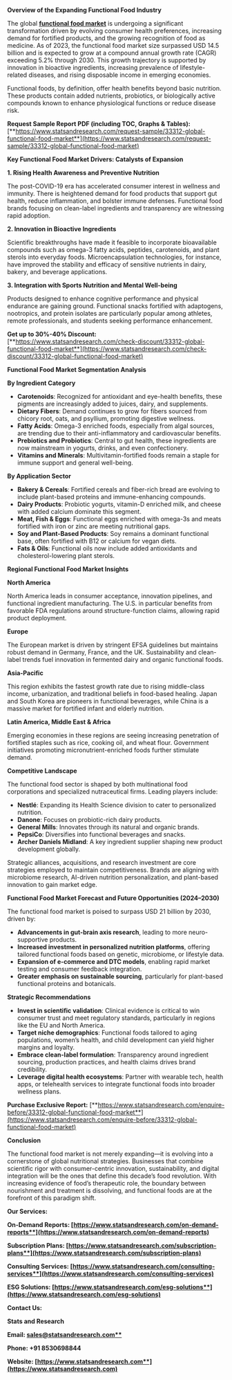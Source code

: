 ﻿**Overview of the Expanding Functional Food Industry**

The global [**functional food market**](https://www.statsandresearch.com/report/33312-global-functional-food-market) is undergoing a significant transformation driven by evolving consumer health preferences, increasing demand for fortified products, and the growing recognition of food as medicine. As of 2023, the functional food market size surpassed USD 14.5 billion and is expected to grow at a compound annual growth rate (CAGR) exceeding 5.2% through 2030. This growth trajectory is supported by innovation in bioactive ingredients, increasing prevalence of lifestyle-related diseases, and rising disposable income in emerging economies.

Functional foods, by definition, offer health benefits beyond basic nutrition. These products contain added nutrients, probiotics, or biologically active compounds known to enhance physiological functions or reduce disease risk.

**Request Sample Report PDF (including TOC, Graphs & Tables):** [**https://www.statsandresearch.com/request-sample/33312-global-functional-food-market**](https://www.statsandresearch.com/request-sample/33312-global-functional-food-market)

**Key Functional Food Market Drivers: Catalysts of Expansion**

**1. Rising Health Awareness and Preventive Nutrition**

The post-COVID-19 era has accelerated consumer interest in wellness and immunity. There is heightened demand for food products that support gut health, reduce inflammation, and bolster immune defenses. Functional food brands focusing on clean-label ingredients and transparency are witnessing rapid adoption.

**2. Innovation in Bioactive Ingredients**

Scientific breakthroughs have made it feasible to incorporate bioavailable compounds such as omega-3 fatty acids, peptides, carotenoids, and plant sterols into everyday foods. Microencapsulation technologies, for instance, have improved the stability and efficacy of sensitive nutrients in dairy, bakery, and beverage applications.

**3. Integration with Sports Nutrition and Mental Well-being**

Products designed to enhance cognitive performance and physical endurance are gaining ground. Functional snacks fortified with adaptogens, nootropics, and protein isolates are particularly popular among athletes, remote professionals, and students seeking performance enhancement.

**Get up to 30%-40% Discount:** [**https://www.statsandresearch.com/check-discount/33312-global-functional-food-market**](https://www.statsandresearch.com/check-discount/33312-global-functional-food-market)

**Functional Food Market Segmentation Analysis**

**By Ingredient Category**

- **Carotenoids**: Recognized for antioxidant and eye-health benefits, these pigments are increasingly added to juices, dairy, and supplements.
- **Dietary Fibers**: Demand continues to grow for fibers sourced from chicory root, oats, and psyllium, promoting digestive wellness.
- **Fatty Acids**: Omega-3 enriched foods, especially from algal sources, are trending due to their anti-inflammatory and cardiovascular benefits.
- **Prebiotics and Probiotics**: Central to gut health, these ingredients are now mainstream in yogurts, drinks, and even confectionery.
- **Vitamins and Minerals**: Multivitamin-fortified foods remain a staple for immune support and general well-being.

**By Application Sector**

- **Bakery & Cereals**: Fortified cereals and fiber-rich bread are evolving to include plant-based proteins and immune-enhancing compounds.
- **Dairy Products**: Probiotic yogurts, vitamin-D enriched milk, and cheese with added calcium dominate this segment.
- **Meat, Fish & Eggs**: Functional eggs enriched with omega-3s and meats fortified with iron or zinc are meeting nutritional gaps.
- **Soy and Plant-Based Products**: Soy remains a dominant functional base, often fortified with B12 or calcium for vegan diets.
- **Fats & Oils**: Functional oils now include added antioxidants and cholesterol-lowering plant sterols.

**Regional Functional Food Market Insights**

**North America**

North America leads in consumer acceptance, innovation pipelines, and functional ingredient manufacturing. The U.S. in particular benefits from favorable FDA regulations around structure-function claims, allowing rapid product deployment.

**Europe**

The European market is driven by stringent EFSA guidelines but maintains robust demand in Germany, France, and the UK. Sustainability and clean-label trends fuel innovation in fermented dairy and organic functional foods.

**Asia-Pacific**

This region exhibits the fastest growth rate due to rising middle-class income, urbanization, and traditional beliefs in food-based healing. Japan and South Korea are pioneers in functional beverages, while China is a massive market for fortified infant and elderly nutrition.

**Latin America, Middle East & Africa**

Emerging economies in these regions are seeing increasing penetration of fortified staples such as rice, cooking oil, and wheat flour. Government initiatives promoting micronutrient-enriched foods further stimulate demand.

**Competitive Landscape**

The functional food sector is shaped by both multinational food corporations and specialized nutraceutical firms. Leading players include:

- **Nestlé**: Expanding its Health Science division to cater to personalized nutrition.
- **Danone**: Focuses on probiotic-rich dairy products.
- **General Mills**: Innovates through its natural and organic brands.
- **PepsiCo**: Diversifies into functional beverages and snacks.
- **Archer Daniels Midland**: A key ingredient supplier shaping new product development globally.

Strategic alliances, acquisitions, and research investment are core strategies employed to maintain competitiveness. Brands are aligning with microbiome research, AI-driven nutrition personalization, and plant-based innovation to gain market edge.

**Functional Food Market Forecast and Future Opportunities (2024–2030)**

The functional food market is poised to surpass USD 21 billion by 2030, driven by:

- **Advancements in gut-brain axis research**, leading to more neuro-supportive products.
- **Increased investment in personalized nutrition platforms**, offering tailored functional foods based on genetic, microbiome, or lifestyle data.
- **Expansion of e-commerce and DTC models**, enabling rapid market testing and consumer feedback integration.
- **Greater emphasis on sustainable sourcing**, particularly for plant-based functional proteins and botanicals.

**Strategic Recommendations**

- **Invest in scientific validation**: Clinical evidence is critical to win consumer trust and meet regulatory standards, particularly in regions like the EU and North America.
- **Target niche demographics**: Functional foods tailored to aging populations, women’s health, and child development can yield higher margins and loyalty.
- **Embrace clean-label formulation**: Transparency around ingredient sourcing, production practices, and health claims drives brand credibility.
- **Leverage digital health ecosystems**: Partner with wearable tech, health apps, or telehealth services to integrate functional foods into broader wellness plans.

**Purchase Exclusive Report:** [**https://www.statsandresearch.com/enquire-before/33312-global-functional-food-market**](https://www.statsandresearch.com/enquire-before/33312-global-functional-food-market)

**Conclusion**

The functional food market is not merely expanding—it is evolving into a cornerstone of global nutritional strategies. Businesses that combine scientific rigor with consumer-centric innovation, sustainability, and digital integration will be the ones that define this decade’s food revolution. With increasing evidence of food’s therapeutic role, the boundary between nourishment and treatment is dissolving, and functional foods are at the forefront of this paradigm shift.

**Our Services:**

**On-Demand Reports: [https://www.statsandresearch.com/on-demand-reports**](https://www.statsandresearch.com/on-demand-reports)**

**Subscription Plans: [https://www.statsandresearch.com/subscription-plans**](https://www.statsandresearch.com/subscription-plans)**

**Consulting Services: [https://www.statsandresearch.com/consulting-services**](https://www.statsandresearch.com/consulting-services)**

**ESG Solutions: [https://www.statsandresearch.com/esg-solutions**](https://www.statsandresearch.com/esg-solutions)**

**Contact Us:**

**Stats and Research**

**Email: [sales@statsandresearch.com**](mailto:sales@statsandresearch.com)**

**Phone: +91 8530698844**

**Website: [https://www.statsandresearch.com**](https://www.statsandresearch.com)**

